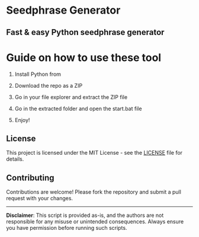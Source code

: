 # Seedphrase Generator

## Fast & easy Python seedphrase generator
 
# Guide on how to use these tool

1. Install Python from

2. Download the repo as a ZIP

3. Go in your file explorer and extract the ZIP file

4. Go in the extracted folder and open the start.bat file

5. Enjoy!
 
## License

This project is licensed under the MIT License - see the [LICENSE](LICENSE) file for details. 
 
## Contributing

Contributions are welcome! Please fork the repository and submit a pull request with your changes.   

--- 
 
**Disclaimer**: This script is provided as-is, and the authors are not responsible for any misuse or unintended consequences. Always ensure you have permission before running such scripts.